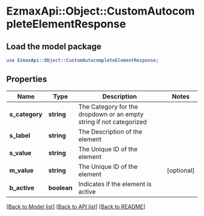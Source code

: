 # EzmaxApi::Object::CustomAutocompleteElementResponse

## Load the model package
```perl
use EzmaxApi::Object::CustomAutocompleteElementResponse;
```

## Properties
Name | Type | Description | Notes
------------ | ------------- | ------------- | -------------
**s_category** | **string** | The Category for the dropdown or an empty string if not categorized | 
**s_label** | **string** | The Description of the element | 
**s_value** | **string** | The Unique ID of the element | 
**m_value** | **string** | The Unique ID of the element | [optional] 
**b_active** | **boolean** | Indicates if the element is active | 

[[Back to Model list]](../README.md#documentation-for-models) [[Back to API list]](../README.md#documentation-for-api-endpoints) [[Back to README]](../README.md)


